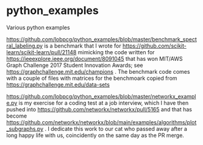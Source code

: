 # python_examples
Various python examples

https://github.com/lobpcg/python_examples/blob/master/benchmark_spectral_labeling.py is a benchmark that I wrote for https://github.com/scikit-learn/scikit-learn/pull/21148 mimicking the code written for https://ieeexplore.ieee.org/document/8091045 that has won MIT/AWS Graph Challenge 2017 Student Innovation Awards; see https://graphchallenge.mit.edu/champions . The benchmark code comes with a couple of files with matrices for the benchmoark copied from https://graphchallenge.mit.edu/data-sets

https://github.com/lobpcg/python_examples/blob/master/networkx_example.py is my exercise for a coding test at a job interview, which I have then pushed into https://github.com/networkx/networkx/pull/5165 and that has become https://github.com/networkx/networkx/blob/main/examples/algorithms/plot_subgraphs.py . I dedicate this work to our cat who passed away after a long happy life with us, coincidently on the same day as the PR merge.
